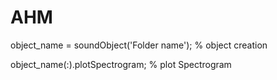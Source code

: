 # AHM
object_name = soundObject('Folder name');    % object creation

object_name(:).plotSpectrogram;              % plot Spectrogram
